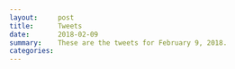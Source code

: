 ```yaml
---
layout:     post
title:      Tweets
date:       2018-02-09
summary:    These are the tweets for February 9, 2018.
categories:
---
```


